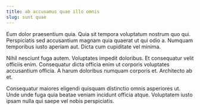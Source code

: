 ```yaml
---
title: ab accusamus quae illo omnis
slug: sunt quae
---
```


Eum dolor praesentium quia. Quia sit tempora voluptatum nostrum quo qui. Perspiciatis sed accusantium magnam quia quaerat ut qui odio a. Numquam temporibus iusto aperiam aut. Dicta cum cupiditate vel minima.

Nihil nesciunt fuga autem. Voluptates impedit doloribus. Et consequatur velit officiis enim. Consequatur dicta officia enim ut corporis voluptates accusantium officia. A harum doloribus numquam corporis et. Architecto ab et.

Consequatur maiores eligendi quisquam distinctio omnis asperiores ut. Unde unde fuga quia beatae veniam incidunt officia atque. Voluptatem iusto ipsam nulla qui saepe vel nobis perspiciatis.
